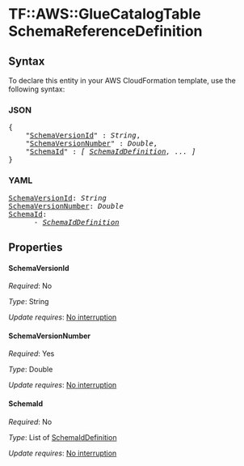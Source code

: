 # TF::AWS::GlueCatalogTable SchemaReferenceDefinition

## Syntax

To declare this entity in your AWS CloudFormation template, use the following syntax:

### JSON

<pre>
{
    "<a href="#schemaversionid" title="SchemaVersionId">SchemaVersionId</a>" : <i>String</i>,
    "<a href="#schemaversionnumber" title="SchemaVersionNumber">SchemaVersionNumber</a>" : <i>Double</i>,
    "<a href="#schemaid" title="SchemaId">SchemaId</a>" : <i>[ <a href="schemaiddefinition.md">SchemaIdDefinition</a>, ... ]</i>
}
</pre>

### YAML

<pre>
<a href="#schemaversionid" title="SchemaVersionId">SchemaVersionId</a>: <i>String</i>
<a href="#schemaversionnumber" title="SchemaVersionNumber">SchemaVersionNumber</a>: <i>Double</i>
<a href="#schemaid" title="SchemaId">SchemaId</a>: <i>
      - <a href="schemaiddefinition.md">SchemaIdDefinition</a></i>
</pre>

## Properties

#### SchemaVersionId

_Required_: No

_Type_: String

_Update requires_: [No interruption](https://docs.aws.amazon.com/AWSCloudFormation/latest/UserGuide/using-cfn-updating-stacks-update-behaviors.html#update-no-interrupt)

#### SchemaVersionNumber

_Required_: Yes

_Type_: Double

_Update requires_: [No interruption](https://docs.aws.amazon.com/AWSCloudFormation/latest/UserGuide/using-cfn-updating-stacks-update-behaviors.html#update-no-interrupt)

#### SchemaId

_Required_: No

_Type_: List of <a href="schemaiddefinition.md">SchemaIdDefinition</a>

_Update requires_: [No interruption](https://docs.aws.amazon.com/AWSCloudFormation/latest/UserGuide/using-cfn-updating-stacks-update-behaviors.html#update-no-interrupt)

